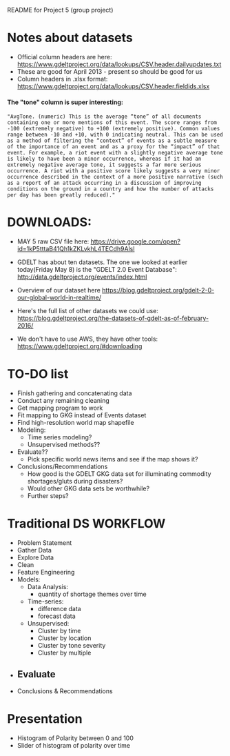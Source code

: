 README for Project 5 (group project)



# Notes about datasets
- Official column headers are here:
https://www.gdeltproject.org/data/lookups/CSV.header.dailyupdates.txt
- These are good for April 2013 - present so should be good for us
- Column headers in .xlsx format:
https://www.gdeltproject.org/data/lookups/CSV.header.fieldids.xlsx

#### The "tone" column is super interesting:
    "AvgTone. (numeric) This is the average “tone” of all documents containing one or more mentions of this event. The score ranges from -100 (extremely negative) to +100 (extremely positive). Common values range between -10 and +10, with 0 indicating neutral. This can be used as a method of filtering the “context” of events as a subtle measure of the importance of an event and as a proxy for the “impact” of that event. For example, a riot event with a slightly negative average tone is likely to have been a minor occurrence, whereas if it had an extremely negative average tone, it suggests a far more serious occurrence. A riot with a positive score likely suggests a very minor occurrence described in the context of a more positive narrative (such as a report of an attack occurring in a discussion of improving conditions on the ground in a country and how the number of attacks per day has been greatly reduced)."





# DOWNLOADS:
- MAY 5 raw CSV file here:
https://drive.google.com/open?id=1kP5tttaB41Qh1kZKLvkhL4TECdh9Alsl

- GDELT has about ten datasets. The one we looked at earlier today(Friday May 8) is the "GDELT 2.0 Event Database":
http://data.gdeltproject.org/events/index.html

- Overview of our dataset here
https://blog.gdeltproject.org/gdelt-2-0-our-global-world-in-realtime/

- Here's the full list of other datasets we could use:
https://blog.gdeltproject.org/the-datasets-of-gdelt-as-of-february-2016/

- We don't have to use AWS, they have other tools: https://www.gdeltproject.org/#downloading


# TO-DO list
- Finish gathering and concatenating data
- Conduct any remaining cleaning
- Get mapping program to work
- Fit mapping to GKG instead of Events dataset
- Find high-resolution world map shapefile
- Modeling:
    - Time series modeling?
    - Unsupervised methods??
- Evaluate??
    - Pick specific world news items and see if the map shows it?
- Conclusions/Recommendations
    - How good is the GDELT GKG data set for illuminating commodity shortages/gluts during disasters?
    - Would other GKG data sets be worthwhile?
    - Further steps?
    


# Traditional DS WORKFLOW
- Problem Statement
- Gather Data
- Explore Data
- Clean
- Feature Engineering
- Models:
    - Data Analysis:
        - quantity of shortage themes over time
    - Time-series:
        - difference data
        - forecast data
    - Unsupervised:
        - Cluster by time
        - Cluster by location
        - Cluster by tone severity
        - Cluster by multiple
- Evaluate
    - 
- Conclusions & Recommendations



# Presentation
-  Histogram of Polarity between 0 and 100
-  Slider of histogram of polarity over time




